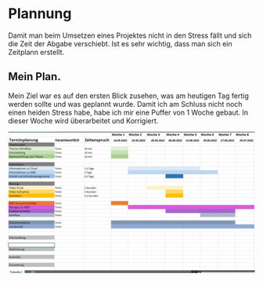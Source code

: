 # Plannung 

Damit man beim Umsetzen eines Projektes nicht in den Stress fällt und sich die Zeit der Abgabe verschiebt. Ist es sehr wichtig, dass man sich ein Zeitplann erstellt. 


## Mein Plan. 
Mein Ziel war es auf den ersten Blick zusehen, was am heutigen Tag fertig werden sollte und was geplannt wurde. Damit ich am Schluss nicht noch einen heiden Stress habe, habe ich mir eine Puffer von 1 Woche gebaut. In dieser Woche wird überarbeitet und Korrigiert. 

![Hier sollte ein Bild stehen](../Dokumentation/Images/02IPERKA-01.jpg)



